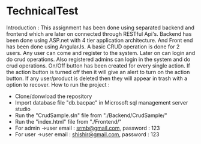 # TechnicalTest
Introduction :
This assignment has been done using separated backend and frontend which are later on connected through RESTful Api's. Backend has been done using ASP.net with 4 tier application 
architecture. And Front end has been done using AngularJs. 
A basic CRUD operation is done for 2 users. Any user can come and register to the system. Later on can login and do crud operations. Also registered admins can login in the system and do crud operations.
On/Off button has been created for every single action. If the action button is turned off then it will give an alert to turn on the action button.
If any user/product is deleted then they will appear in trash with a option to recover.
How to run the project :
* Clone/donwload the repository
* Import database file "db.bacpac" in Microsoft sql management server studio
* Run the "CrudSample.sln" file from "./Backend/CrudSample/"
* Run the "index.html" file from "./Frontend/"
* For admin ->user email : srmb@gmail.com, password : 123
* For user ->user email : shishir@gmail.com, password : 123

